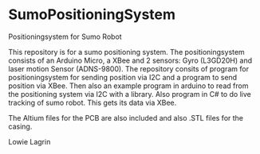 # SumoPositioningSystem
Positioningsystem for Sumo Robot

This repository is for a sumo positioning system. The positioningsystem consists of an Arduino Micro, a XBee and 2 sensors: 
Gyro (L3GD20H) and laser motion Sensor (ADNS-9800).
The repository consits of program for positioningsystem for sending position via I2C and a program to send position via XBee. 
Then also an example program in arduino to read from the positioning system via I2C with a library. Also program in C# to do live tracking 
of sumo robot. This gets its data via XBee. 

The Altium files for the PCB are also included and also .STL files for the casing.

Lowie Lagrin
